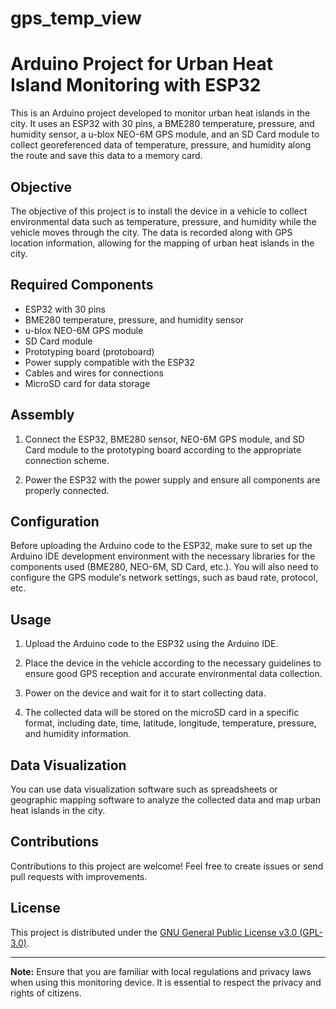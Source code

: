 # gps_temp_view
# Arduino Project for Urban Heat Island Monitoring with ESP32

This is an Arduino project developed to monitor urban heat islands in the city. It uses an ESP32 with 30 pins, a BME280 temperature, pressure, and humidity sensor, a u-blox NEO-6M GPS module, and an SD Card module to collect georeferenced data of temperature, pressure, and humidity along the route and save this data to a memory card.

## Objective

The objective of this project is to install the device in a vehicle to collect environmental data such as temperature, pressure, and humidity while the vehicle moves through the city. The data is recorded along with GPS location information, allowing for the mapping of urban heat islands in the city.

## Required Components

- ESP32 with 30 pins
- BME280 temperature, pressure, and humidity sensor
- u-blox NEO-6M GPS module
- SD Card module
- Prototyping board (protoboard)
- Power supply compatible with the ESP32
- Cables and wires for connections
- MicroSD card for data storage

## Assembly

1. Connect the ESP32, BME280 sensor, NEO-6M GPS module, and SD Card module to the prototyping board according to the appropriate connection scheme.

2. Power the ESP32 with the power supply and ensure all components are properly connected.

## Configuration

Before uploading the Arduino code to the ESP32, make sure to set up the Arduino IDE development environment with the necessary libraries for the components used (BME280, NEO-6M, SD Card, etc.). You will also need to configure the GPS module's network settings, such as baud rate, protocol, etc.

## Usage

1. Upload the Arduino code to the ESP32 using the Arduino IDE.

2. Place the device in the vehicle according to the necessary guidelines to ensure good GPS reception and accurate environmental data collection.

3. Power on the device and wait for it to start collecting data.

4. The collected data will be stored on the microSD card in a specific format, including date, time, latitude, longitude, temperature, pressure, and humidity information.

## Data Visualization

You can use data visualization software such as spreadsheets or geographic mapping software to analyze the collected data and map urban heat islands in the city.

## Contributions

Contributions to this project are welcome! Feel free to create issues or send pull requests with improvements.

## License

This project is distributed under the [GNU General Public License v3.0 (GPL-3.0)](LICENSE).

---

**Note:** Ensure that you are familiar with local regulations and privacy laws when using this monitoring device. It is essential to respect the privacy and rights of citizens.
